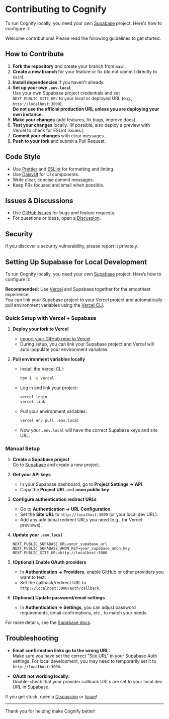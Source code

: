 # Contributing to Cognify

To run Cognify locally, you need your own [Supabase](https://supabase.com/) project. Here's how to configure it:

Welcome contributions! Please read the following guidelines to get started.

## How to Contribute

1. **Fork the repository** and create your branch from `main`.
2. **Create a new branch** for your feature or fix (do not commit directly to `main`).
3. **Install dependencies** if you haven't already.
4. **Set up your own `.env.local`**  
   Use your own Supabase project credentials and set `NEXT_PUBLIC_SITE_URL` to your local or deployed URL (e.g., `http://localhost:3000`).  
   **Do not use the official production URL unless you are deploying your own instance.**
5. **Make your changes** (add features, fix bugs, improve docs).
6. **Test your changes** locally. (If possible, also deploy a preview with Vercel to check for ESLint issues.)
7. **Commit your changes** with clear messages.
8. **Push to your fork** and submit a Pull Request.

## Code Style

- Use [Prettier](https://prettier.io/) and [ESLint](https://eslint.org/) for formatting and linting.
- Use [DaisyUI](https://daisyui.com/) for UI components.
- Write clear, concise commit messages.
- Keep PRs focused and small when possible.

## Issues & Discussions

- Use [GitHub Issues](https://github.com/chaosweasl/cognify/issues) for bugs and feature requests.
- For questions or ideas, open a [Discussion](https://github.com/chaosweasl/cognify/discussions).

## Security

If you discover a security vulnerability, please report it privately.

## Setting Up Supabase for Local Development

To run Cognify locally, you need your own [Supabase](https://supabase.com/) project. Here’s how to configure it:

**Recommended:** Use [Vercel](https://vercel.com/) and Supabase together for the smoothest experience.  
You can link your Supabase project to your Vercel project and automatically pull environment variables using the [Vercel CLI](https://vercel.com/docs/cli).

### Quick Setup with Vercel + Supabase

1. **Deploy your fork to Vercel**

   - [Import your GitHub repo to Vercel](https://vercel.com/new).
   - During setup, you can link your Supabase project and Vercel will auto-populate your environment variables.

2. **Pull environment variables locally**
   - Install the Vercel CLI:
     ```sh
     npm i -g vercel
     ```
   - Log in and link your project:
     ```sh
     vercel login
     vercel link
     ```
   - Pull your environment variables:
     ```sh
     vercel env pull .env.local
     ```
   - Now your `.env.local` will have the correct Supabase keys and site URL.

### Manual Setup

1. **Create a Supabase project**  
   Go to [Supabase](https://app.supabase.com/) and create a new project.

2. **Get your API keys**

   - In your Supabase dashboard, go to **Project Settings → API**.
   - Copy the **Project URL** and **anon public key**.

3. **Configure authentication redirect URLs**

   - Go to **Authentication → URL Configuration**.
   - Set the **Site URL** to `http://localhost:3000` (or your local dev URL).
   - Add any additional redirect URLs you need (e.g., for Vercel previews).

4. **Update your `.env.local`**

   ```
   NEXT_PUBLIC_SUPABASE_URL=your_supabase_url
   NEXT_PUBLIC_SUPABASE_ANON_KEY=your_supabase_anon_key
   NEXT_PUBLIC_SITE_URL=http://localhost:3000
   ```

5. **(Optional) Enable OAuth providers**

   - In **Authentication → Providers**, enable GitHub or other providers you want to test.
   - Set the callback/redirect URL to `http://localhost:3000/auth/callback`.

6. **(Optional) Update password/email settings**
   - In **Authentication → Settings**, you can adjust password requirements, email confirmations, etc., to match your needs.

For more details, see the [Supabase docs](https://supabase.com/docs/guides/auth).

## Troubleshooting

- **Email confirmation links go to the wrong URL:**  
  Make sure you have set the correct "Site URL" in your Supabase Auth settings. For local development, you may need to temporarily set it to `http://localhost:3000`.

- **OAuth not working locally:**  
  Double-check that your provider callback URLs are set to your local dev URL in Supabase.

If you get stuck, open a [Discussion](https://github.com/chaosweasl/cognify/discussions) or [Issue](https://github.com/chaosweasl/cognify/issues)!

---

Thank you for helping make Cognify better!
